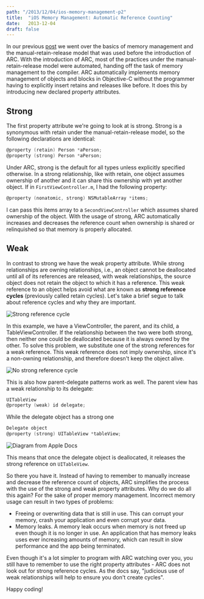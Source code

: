 ```yaml
---
path: "/2013/12/04/ios-memory-management-p2"
title:  "iOS Memory Management: Automatic Reference Counting"
date:   2013-12-04
draft: false
---
```


In our previous [post](http://www.pasanpremaratne.com/2013/09/01/ios-memory-management) we went over the basics of memory management and the
manual-retain-release model that was used before the introduction of
ARC. With the introduction of ARC, most of the practices under the
manual-retain-release model were automated, handing off the task of
memory management to the compiler. ARC automatically implements memory
management of objects and blocks in Objective-C without the programmer
having to explicitly insert retains and releases like before. It does
this by introducing new declared property attributes.

Strong
------

The first property attribute we're going to look at is strong. Strong is
a synonymous with retain under the manual-retain-release model, so the
following declarations are identical:

```objectivec
@property (retain) Person *aPerson;
@property (strong) Person *aPerson;
```

Under ARC, strong is the default for all types unless explicitly
specified otherwise. In a strong relationship, like with retain, one
object assumes ownership of another and it can share this ownership with
yet another object. If in `FirstViewController.m`, I had the following
property:

```objectivec
@property (nonatomic, strong) NSMutableArray *items;
```

I can pass this items array to a `SecondViewController` which assumes
shared ownership of the object. With the usage of strong, ARC
automatically increases and decreases the reference count when ownership
is shared or relinquished so that memory is properly allocated.

Weak
----

In contrast to strong we have the weak property attribute. While strong
relationships are owning relationships, i.e., an object cannot be
deallocated until all of its references are released, with weak
relationships, the source object does not retain the object to which it
has a reference. This weak reference to an object helps avoid what are
known as **strong reference cycles** (previously called retain cycles).
Let's take a brief segue to talk about reference cycles and why they are
important.

![Strong reference cycle](https://cl.ly/273m2c3D2T0r/reference_cycle_1.png)

In this example, we have a ViewController, the parent, and its child, a
TableViewController. If the relationship between the two were both
strong, then neither one could be deallocated because it is always owned
by the other. To solve this problem, we substitute one of the strong
references for a weak reference. This weak reference does not imply
ownership, since it's a non-owning relationship, and therefore doesn't
keep the object alive.

![No strong reference cycle](https://cl.ly/40310T1d1P3p/reference_cycle_2.png)

This is also how parent-delegate patterns work as well. The parent view
has a weak relationship to its delegate:

```objectivec
UITableView
@property (weak) id delegate;
```

While the delegate object has a strong one

```objectivec
Delegate object
@property (strong) UITableView *tableView;
```

![Diagram from Apple Docs](https://cl.ly/2S0F1G0S0l0O/relationships.png)


This means that once the delegate object is deallocated, it releases the
strong reference on `UITableView`.

So there you have it. Instead of having to remember to manually increase
and decrease the reference count of objects, ARC simplifies the process
with the use of the strong and weak property attributes. Why do we do
all this again? For the sake of proper memory management. Incorrect
memory usage can result in two types of problems:

-   Freeing or overwriting data that is still in use. This can corrupt
    your memory, crash your application and even corrupt your data.
-   Memory leaks. A memory leak occurs when memory is not freed up even
    though it is no longer in use. An application that has memory leaks
    uses ever increasing amounts of memory, which can result in slow
    performance and the app being terminated.

Even though it's a lot simpler to program with ARC watching over you,
you still have to remember to use the right property attributes - ARC
does not look out for strong reference cycles. As the docs say,
"judicious use of weak relationships will help to ensure you don't
create cycles".

Happy coding!
